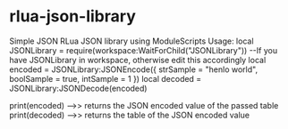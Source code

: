 # rlua-json-library
Simple JSON RLua JSON library using ModuleScripts
Usage:
local JSONLibrary = require(workspace:WaitForChild("JSONLibrary")) --If you have JSONLibrary in workspace, otherwise edit this accordingly
local encoded = JSONLibrary:JSONEncode({
  strSample = "henlo world",
  boolSample = true,
  intSample = 1
})
local decoded = JSONLibrary:JSONDecode(encoded)

print(encoded) -->> returns the JSON encoded value of the passed table
print(decoded) -->> returns the table of the JSON encoded value
